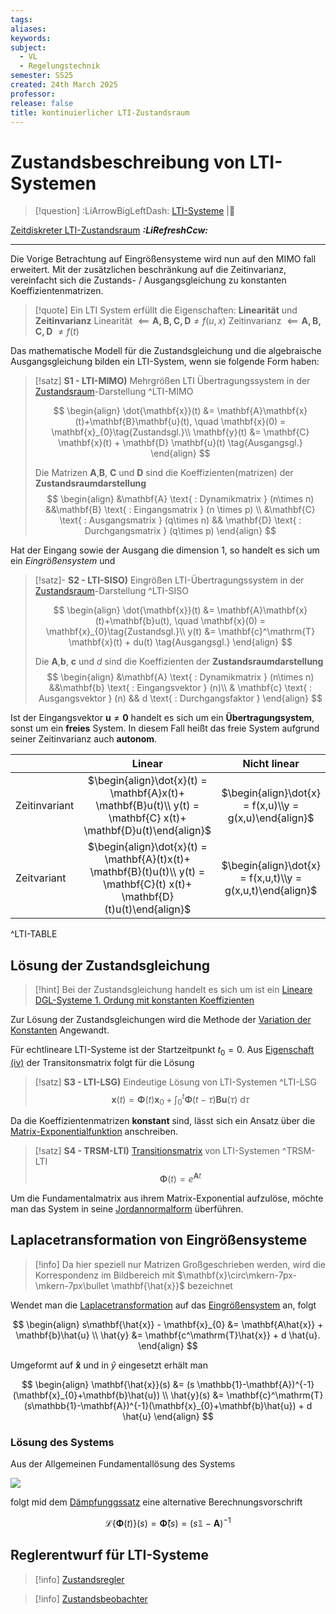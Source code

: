 ```yaml
---
tags: 
aliases: 
keywords: 
subject:
  - VL
  - Regelungstechnik
semester: SS25
created: 24th March 2025
professor: 
release: false
title: kontinuierlicher LTI-Zustandsraum
---
```

 

# Zustandsbeschreibung von LTI-Systemen

> [!question] :LiArrowBigLeftDash: [LTI-Systeme](LTI-Systeme.md) |📍

[Zeitdiskreter LTI-Zustandsraum](Zeitdiskreter%20LTI-Zustandsraum.md) ***:LiRefreshCcw:***

---

Die Vorige Betrachtung auf Eingrößensysteme wird nun auf den MIMO fall erweitert. Mit der zusätzlichen beschränkung auf die Zeitinvarianz, vereinfacht sich die Zustands- / Ausgangsgleichung zu konstanten Koeffizientenmatrizen. 

> [!quote] Ein LTI System erfüllt die Eigenschaften: **Linearität** und **Zeitinvarianz**
>  Linearität $\impliedby \mathbf{A,B,C,D} \neq f(u,x)$
> Zeitinvarianz $\impliedby \mathbf{A,B,C,D}$ $\neq f(t)$

Das mathematische Modell für die Zustandsgleichung und die algebraische Ausgangsgleichung bilden ein LTI-System, wenn sie folgende Form haben:

> [!satz] **S1 - LTI-MIMO)** Mehrgrößen LTI Übertragungssystem in der [Zustandsraum](Zustandsbeschreibung.md#^ZSGR)-Darstellung ^LTI-MIMO
> 
>  $$
> \begin{align}
> \dot{\mathbf{x}}(t) &= \mathbf{A}\mathbf{x}(t)+\mathbf{B}\mathbf{u}(t), \quad \mathbf{x}(0) = \mathbf{x}_{0}\tag{Zustandsgl.}\\
> \mathbf{y}(t) &= \mathbf{C} \mathbf{x}(t) + \mathbf{D} \mathbf{u}(t) \tag{Ausgangsgl.}
> \end{align}
> $$
> 
> Die Matrizen $\mathbf{A}$,$\mathbf{B}$, $\mathbf{C}$ und $\mathbf{D}$ sind die Koeffizienten(matrizen) der **Zustandsraumdarstellung** 
> $$
> \begin{align}
> &\mathbf{A} \text{ : Dynamikmatrix } (n\times n)
> &&\mathbf{B} \text{ : Eingangsmatrix } (n \times p) \\
> &\mathbf{C} \text{ : Ausgangsmatrix } (q\times n) && \mathbf{D} \text{ : Durchgangsmatrix } (q\times p)
> \end{align}
> $$

Hat der Eingang sowie der Ausgang die dimension $1$, so handelt es sich um ein *Eingrößensystem* und 

> [!satz]- **S2 - LTI-SISO)** Eingrößen LTI-Übertragungssystem in der [Zustandsraum](Zustandsbeschreibung.md#^ZSGR)-Darstellung ^LTI-SISO
> 
>  $$
> \begin{align}
> \dot{\mathbf{x}}(t) &= \mathbf{A}\mathbf{x}(t)+\mathbf{b}u(t), \quad \mathbf{x}(0) = \mathbf{x}_{0}\tag{Zustandsgl.}\\
> y(t) &= \mathbf{c}^\mathrm{T} \mathbf{x}(t) + du(t) \tag{Ausgangsgl.}
> \end{align}
> $$
> 
> Die $\mathbf{A}$,$\mathbf{b}$, $\mathbf{c}$ und $d$ sind die Koeffizienten der **Zustandsraumdarstellung** 
> $$
> \begin{align}
> &\mathbf{A} \text{ : Dynamikmatrix } (n\times n)
> &&\mathbf{b} \text{ : Eingangsvektor } (n)\\
> & \mathbf{c} \text{ : Ausgangsvektor } (n) && d \text{ : Durchgangsfaktor } 
> \end{align}
> $$


Ist der Eingangsvektor $\mathbf{u} \neq \mathbf{0}$ handelt es sich um ein **Übertragungsystem**, sonst um ein **freies** System. In diesem Fall heißt das freie System aufgrund seiner Zeitinvarianz auch **autonom**.

|               | Linear                                                                                                                     | Nicht linear                                               |
| :------------ | :--------------------------------------------------------------------------------------------------------------------------: | :----------------------------------------------------------: |
| Zeitinvariant | $\begin{align}\dot{x}(t) = \mathbf{A}x(t)+ \mathbf{B}u(t)\\ y(t) = \mathbf{C} x(t)+ \mathbf{D}u(t)\end{align}$             | $\begin{align}\dot{x} = f(x,u)\\y = g(x,u)\end{align}$     |
| Zeitvariant   | $\begin{align}\dot{x}(t) = \mathbf{A}(t)x(t)+ \mathbf{B}(t)u(t)\\ y(t) = \mathbf{C}(t) x(t)+ \mathbf{D}(t)u(t)\end{align}$ | $\begin{align}\dot{x} = f(x,u,t)\\y = g(x,u,t)\end{align}$ |

^LTI-TABLE

## Lösung der Zustandsgleichung

> [!hint] Bei der Zustandsgleichung handelt es sich um ist ein [Lineare DGL-Systeme 1. Ordung mit konstanten Koeffizienten](../Mathematik/Analysis/Lineare%20DGL-Systeme%201.%20Ordung%20mit%20konstanten%20Koeffizienten.md)

Zur Lösung der Zustandsgleichungen wird die Methode der [Variation der Konstanten](../Mathematik/Analysis/Variation%20der%20Konstanten.md#^VARK) Angewandt.

Für echtlineare LTI-Systeme ist der Startzeitpunkt $t_{0}=0$. Aus [Eigenschaft (iv)](../Mathematik/Analysis/Fundamentalmatrix.md#^TRSM-Eigenschaften) der Transitonsmatrix folgt für die Lösung

> [!satz] **S3 - LTI-LSG)** Eindeutige Lösung von LTI-Systemen ^LTI-LSG
> $$
> \mathbf{x}(t)=\mathbf{\Phi}(t)\mathbf{x}_0+\int_{0}^t \mathbf{\Phi}(t-\tau) \mathbf{Bu}(\tau) \mathrm{~d}\tau 
> $$

Da die Koeffizientenmatrizen **konstant** sind, lässt sich ein Ansatz über die [Matrix-Exponentialfunktion](../Mathematik/Analysis/Matrix-Exponentialfunktion.md) anschreiben.

> [!satz] **S4 - TRSM-LTI)** [Transitionsmatrix](../Mathematik/Analysis/Fundamentalmatrix.md) von LTI-Systemen ^TRSM-LTI
> $$ \mathbf{\Phi}(t) = e^{ \mathbf{A}t } $$

Um die Fundamentalmatrix aus ihrem Matrix-Exponential aufzulöse, möchte man das System in seine [Jordannormalform](../Mathematik/Algebra/Jordannormalform.md) überführen.

## Laplacetransformation von Eingrößensysteme

> [!info] Da hier speziell nur Matrizen Großgeschrieben werden,
> wird die Korrespondenz im Bildbereich mit $\mathbf{x}\circ\mkern-7px-\mkern-7px\bullet \mathbf{\hat{x}}$ bezeichnet

Wendet man die [Laplacetransformation](Laplacetransformation.md) auf das [Eingrößensystem](#^LTI-SISO) an, folgt

$$
\begin{align}
s\mathbf{\hat{x}} - \mathbf{x}_{0} &= \mathbf{A\hat{x}} + \mathbf{b}\hat{u}  \\
\hat{y} &= \mathbf{c^\mathrm{T}\hat{x}} + d \hat{u}.
\end{align}
$$

Umgeformt auf $\mathbf{\hat{x}}$ und in $\hat{y}$ eingesetzt erhält man

$$
\begin{align}
\mathbf{\hat{x}}(s) &= (s \mathbb{1}-\mathbf{A})^{-1}(\mathbf{x}_{0}+\mathbf{b}\hat{u}) \\
\hat{y}(s) &= \mathbf{c}^\mathrm{T}(s\mathbb{1}-\mathbf{A})^{-1}(\mathbf{x}_{0}+\mathbf{b}\hat{u}) + d \hat{u}
\end{align}
$$

### Lösung des Systems

Aus der Allgemeinen Fundamentallösung des Systems 

![](Kontinuierlicher%20LTI-Zustandsraum.md#^TRSM-LTI)

folgt mid dem [Dämpfunggssatz](Laplacetransformation.md#^LAPK) eine alternative Berechnungsvorschrift

$$
\mathcal{L}\left\{ \mathbf{\Phi}(t) \right\} (s) = \mathbf{\hat{\Phi}}(s) = (s\mathbb{1}-\mathbf{A})^{-1}
$$

## Reglerentwurf für LTI-Systeme

> [!info] [Zustandsregler](Zustandsregeler.md) 

> [!info] [Zustandsbeobachter](Zustandsbeobachter.md)
